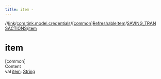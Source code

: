 ```yaml
---
title: item -
---
```

//[link](../../../index.md)/[com.tink.model.credentials](../../index.md)/[[common]RefreshableItem](../index.md)/[SAVING_TRANSACTIONS](index.md)/[item](item.md)



# item  
[common]  
Content  
val [item](item.md): [String](https://kotlinlang.org/api/latest/jvm/stdlib/kotlin/-string/index.html)  



